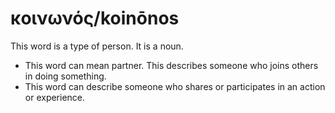# κοινωνός/koinōnos
This word is a type of person. It is a noun.

* This word can mean partner. This describes someone who joins others in doing something.
* This word can describe someone who shares or participates in an action or experience.
